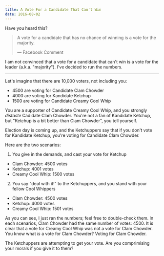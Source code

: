 ```yaml
---
title: A Vote For a Candidate That Can't Win
date: 2016-08-02
---
```


Have you heard this?

> A vote for a candidate that has no chance of winning is a vote for the majority.
>
> — Facebook Comment

I am not convinced that a vote for a candidate that can't win is a vote for the leader (a.k.a. "majority"). I've decided to run the numbers.

----------

Let's imagine that there are 10,000 voters, not including you:

- 4500 are voting for Candidate Clam Chowder
- 4000 are voting for Kandidate Ketchup
- 1500 are voting for Candidate Creamy Cool Whip

You are a supporter of Candidate Creamy Cool Whip, and you strongly *distaste* Cadidate Clam Chowder. You're not a fan of Kandidate Ketchup, but "Ketchup is a bit better than Clam Chowder", you tell yourself.

Election day is coming up, and the Ketchuppers say that if you don't vote for Kandidate Ketchup, you're voting for Candidate Clam Chowder.

Here are the two scenarios:

1. You give in the demands, and cast your vote for Ketchup
  - Clam Chowder: 4500 votes
  - Ketchup: 4001 votes
  - Creamy Cool Whip: 1500 votes
2. You say "deal with it!" to the Ketchuppers, and you stand with your fellow Cool Whippers
  - Clam Chowder: 4500 votes
  - Ketchup: 4000 votes
  - Creamy Cool Whip: 1501 votes

As you can see, I just ran the numbers; feel free to double-check them. In each scenarios, Clam Chowder had the same number of votes: 4500. It is clear that a vote for Creamy Cool Whip was not a vote for Clam Chowder. You know what *is* a vote for Clam Chowder? Voting for Clam Chowder.

The Ketchuppers are attempting to get your vote. Are you comprimising your morals if you give it to them?
